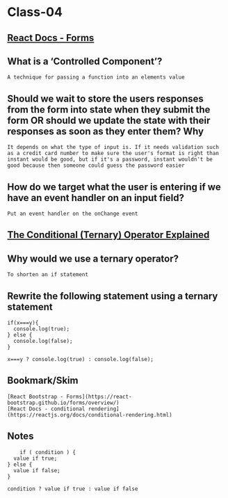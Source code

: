# Class-04

## [React Docs - Forms](https://reactjs.org/docs/forms.html)

## What is a ‘Controlled Component’?

    A technique for passing a function into an elements value

## Should we wait to store the users responses from the form into state when they submit the form OR should we update the state with their responses as soon as they enter them? Why

    It depends on what the type of input is. If it needs validation such as a credit card number to make sure the user's format is right than instant would be good, but if it's a password, instant wouldn't be good because then someone could guess the password easier

## How do we target what the user is entering if we have an event handler on an input field?

    Put an event handler on the onChange event

## [The Conditional (Ternary) Operator Explained](https://codeburst.io/javascript-the-conditional-ternary-operator-explained-cac7218beeff)

## Why would we use a ternary operator?

    To shorten an if statement

## Rewrite the following statement using a ternary statement

    if(x===y){
      console.log(true);
    } else {
      console.log(false);
    }

    x===y ? console.log(true) : console.log(false);

## Bookmark/Skim

    [React Bootstrap - Forms](https://react-bootstrap.github.io/forms/overview/)
    [React Docs - conditional rendering](https://reactjs.org/docs/conditional-rendering.html)

## Notes

        if ( condition ) {
      value if true;
    } else {
      value if false;
    }

    condition ? value if true : value if false
